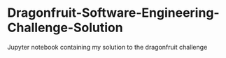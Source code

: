 # Dragonfruit-Software-Engineering-Challenge-Solution
Jupyter notebook containing my solution to the dragonfruit challenge
